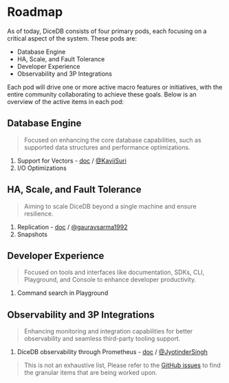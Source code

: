 # Roadmap

As of today, DiceDB consists of four primary pods, each focusing on a critical aspect of the system.
These pods are:

- Database Engine
- HA, Scale, and Fault Tolerance
- Developer Experience
- Observability and 3P Integrations

Each pod will drive one or more active macro features or initiatives, with the entire
community collaborating to achieve these goals. Below is an overview of the active
items in each pod:

## Database Engine

> Focused on enhancing the core database capabilities, such as supported data structures and performance optimizations.

1. Support for Vectors - [doc](https://docs.google.com/document/d/1MTrWawyA1St-mjTwt6dBIzONAx3tICyCpYl-u_DVkVs/edit?usp=sharing) / [@KaviiSuri](https://github.com/KaviiSuri)
2. I/O Optimizations

## HA, Scale, and Fault Tolerance

> Aiming to scale DiceDB beyond a single machine and ensure resilience.

1. Replication - [doc](https://docs.google.com/document/d/18ROV_8JK1boxlYT5NE_McZzBbjzBpzCKsPPY3g99AeQ/edit?usp=sharing) / [@gauravsarma1992](https://github.com/gauravsarma1992)
2. Snapshots

## Developer Experience

> Focused on tools and interfaces like documentation, SDKs, CLI, Playground, and Console to enhance developer productivity.

1. Command search in Playground

## Observability and 3P Integrations

> Enhancing monitoring and integration capabilities for better observability and seamless third-party tooling support.

1. DiceDB observability through Prometheus - [doc](https://docs.google.com/document/d/15ekPRvhqxORuP-fxzoWxA3939gqZWxQ4RzGG-8Z-C2A/edit?usp=sharing) / [@JyotinderSingh](https://github.com/JyotinderSingh)

> This is not an exhaustive list, Please refer to the [GitHub issues](https://github.com/DiceDB/dice/issues) to find the granular items that are being worked upon.
